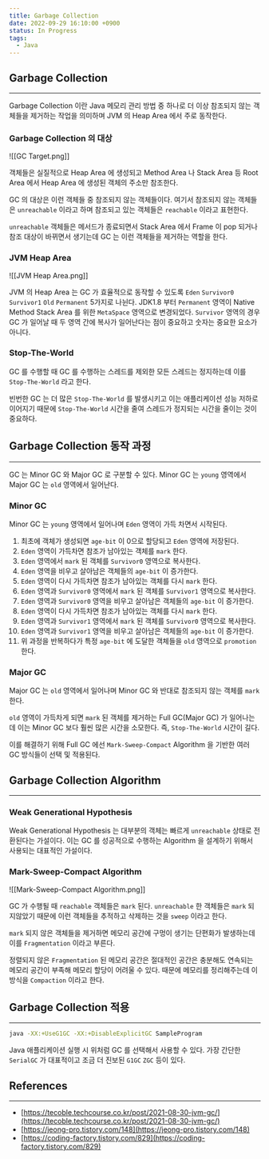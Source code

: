 ```yaml
---
title: Garbage Collection
date: 2022-09-29 16:10:00 +0900
status: In Progress
tags:
  - Java
---
```


## Garbage Collection

---

Garbage Collection 이란 Java 메모리 관리 방법 중 하나로 더 이상 참조되지 않는 객체들을 제거하는 작업을 의미하며 JVM 의 Heap Area 에서 주로 동작한다.

### Garbage Collection 의 대상

![[GC Target.png]]

객체들은 실질적으로 Heap Area 에 생성되고 Method Area 나 Stack Area 등 Root Area 에서 Heap Area 에 생성된 객체의 주소만 참조한다.

GC 의 대상은 이런 객체들 중 참조되지 않는 객체들이다. 여기서 참조되지 않는 객체들은 `unreachable` 이라고 하며 참조되고 있는 객체들은 `reachable` 이라고 표현한다.

`unreachable` 객체들은 메서드가 종료되면서 Stack Area 에서 Frame 이 pop 되거나 참조 대상이 바뀌면서 생기는데 GC 는 이런 객체들을 제거하는 역할을 한다.

### JVM Heap Area

![[JVM Heap Area.png]]

JVM 의 Heap Area 는 GC 가 효율적으로 동작할 수 있도록 `Eden` `Survivor0` `Survivor1` `Old` `Permanent` 5가지로 나뉜다. JDK1.8 부터 `Permanent` 영역이 Native Method Stack Area 를 위한 `MetaSpace` 영역으로 변경되었다. `Survivor` 영역의 경우 GC 가 일어날 때 두 영역 간에 복사가 일어난다는 점이 중요하고 숫자는 중요한 요소가 아니다.

### Stop-The-World

GC 를 수행할 때 GC 를 수행하는 스레드를 제외한 모든 스레드는 정지하는데 이를 `Stop-The-World` 라고 한다.

빈번한 GC 는 더 많은 `Stop-The-World` 를 발생시키고 이는 애플리케이션 성능 저하로 이어지기 때문에 `Stop-The-World` 시간을 줄여 스레드가 정지되는 시간을 줄이는 것이 중요하다.

## Garbage Collection 동작 과정

---

GC 는 Minor GC 와 Major GC 로 구분할 수 있다. Minor GC 는 `young` 영역에서 Major GC 는 `old` 영역에서 일어난다.

### Minor GC

Minor GC 는 `young` 영역에서 일어나며 `Eden` 영역이 가득 차면서 시작된다.

1. 최초에 객체가 생성되면 `age-bit` 이 0으로 할당되고 `Eden` 영역에 저장된다.
2. `Eden` 영역이 가득차면 참조가 남아있는 객체를 `mark` 한다.
3. `Eden` 영역에서 `mark` 된 객체를 `Survivor0` 영역으로 복사한다.
4. `Eden` 영역을 비우고 살아남은 객체들의 `age-bit` 이 증가한다.
5. `Eden` 영역이 다시 가득차면 참조가 남아있는 객체를 다시 `mark` 한다.
6. `Eden` 영역과 `Survivor0` 영역에서 `mark` 된 객체를 `Survivor1` 영역으로 복사한다.
7. `Eden` 영역과 `Survivor0` 영역을 비우고 살아남은 객체들의 `age-bit` 이 증가한다.
8. `Eden` 영역이 다시 가득차면 참조가 남아있는 객체를 다시 `mark` 한다.
9. `Eden` 영역과 `Survivor1` 영역에서 `mark` 된 객체를 `Survivor0` 영역으로 복사한다.
10. `Eden` 영역과 `Survivor1` 영역을 비우고 살아남은 객체들의 `age-bit` 이 증가한다.
11. 위 과정을 반복하다가 특정 `age-bit` 에 도달한 객체들을 `old` 영역으로 `promotion` 한다.

### Major GC

Major GC 는 `old` 영역에서 일어나며 Minor GC 와 반대로 참조되지 않는 객체를 `mark` 한다.

`old` 영역이 가득차게 되면 `mark` 된 객체를 제거하는 Full GC(Major GC) 가 일어나는데 이는 Minor GC 보다 훨씬 많은 시간을 소모한다. 즉, `Stop-The-World` 시간이 길다.

이를 해결하기 위해 Full GC 에선 `Mark-Sweep-Compact` Algorithm 을 기반한 여러 GC 방식들이 선택 및 적용된다.

## Garbage Collection Algorithm

---

### Weak Generational Hypothesis

Weak Generational Hypothesis 는 대부분의 객체는 빠르게 `unreachable` 상태로 전환된다는 가설이다. 이는 GC 를 성공적으로 수행하는 Algorithm 을 설계하기 위해서 사용되는 대표적인 가설이다.

### Mark-Sweep-Compact Algorithm

![[Mark-Sweep-Compact Algorithm.png]]

GC 가 수행될 때 `reachable` 객체들은 `mark` 된다. `unreachable` 한 객체들은 `mark` 되지않았기 때문에 이런 객체들을 추적하고 삭제하는 것을 `sweep` 이라고 한다.

`mark` 되지 않은 객체들을 제거하면 메모리 공간에 구멍이 생기는 단편화가 발생하는데 이를 `Fragmentation` 이라고 부른다.

정렬되지 않은 `Fragmentation` 된 메모리 공간은 절대적인 공간은 충분해도 연속되는 메모리 공간이 부족해 메모리 할당이 어려울 수 있다. 때문에 메모리를 정리해주는데 이 방식을 `Compaction` 이라고 한다.

## Garbage Collection 적용

---

```bash
java -XX:+UseG1GC -XX:+DisableExplicitGC SampleProgram
```

Java 애플리케이션 실행 시 위처럼 GC 를 선택해서 사용할 수 있다. 가장 간단한 `SerialGC` 가 대표적이고 조금 더 진보된 `G1GC` `ZGC` 등이 있다.

## References

---

- [https://tecoble.techcourse.co.kr/post/2021-08-30-jvm-gc/](https://tecoble.techcourse.co.kr/post/2021-08-30-jvm-gc/)
- [https://jeong-pro.tistory.com/148](https://jeong-pro.tistory.com/148)
- [https://coding-factory.tistory.com/829](https://coding-factory.tistory.com/829)
